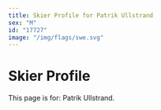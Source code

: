 ```yaml
---
title: Skier Profile for Patrik Ullstrand
sex: "M"
id: "17727"
image: "/img/flags/swe.svg" 
---
```


# Skier Profile

This page is for: Patrik Ullstrand.
    